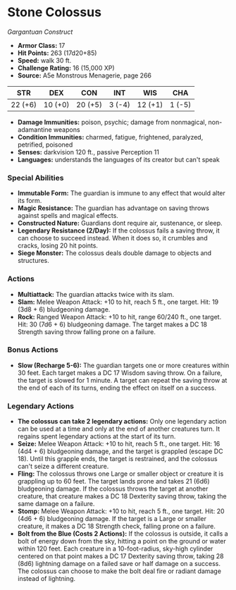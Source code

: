 # Stone Colossus

*Gargantuan* *Construct*

- **Armor Class:** 17
- **Hit Points:** 263 (17d20+85)
- **Speed:** walk 30 ft.
- **Challenge Rating:** 16 (15,000 XP)
- **Source:** A5e Monstrous Menagerie, page 266

| STR | DEX | CON | INT | WIS | CHA |
| --- | --- | --- | --- | --- | --- |
| 22 (+6) | 10 (+0) | 20 (+5) | 3 (-4) | 12 (+1) | 1 (-5) |

- **Damage Immunities:** poison, psychic; damage from nonmagical, non-adamantine weapons
- **Condition Immunities:** charmed, fatigue, frightened, paralyzed, petrified, poisoned
- **Senses:** darkvision 120 ft., passive Perception 11
- **Languages:** understands the languages of its creator but can't speak

### Special Abilities

- **Immutable Form:** The guardian is immune to any effect that would alter its form.
- **Magic Resistance:** The guardian has advantage on saving throws against spells and magical effects.
- **Constructed Nature:** Guardians dont require air, sustenance, or sleep.
- **Legendary Resistance (2/Day):** If the colossus fails a saving throw, it can choose to succeed instead. When it does so, it crumbles and cracks, losing 20 hit points.
- **Siege Monster:** The colossus deals double damage to objects and structures.

### Actions

- **Multiattack:** The guardian attacks twice with its slam.
- **Slam:** Melee Weapon Attack: +10 to hit, reach 5 ft., one target. Hit: 19 (3d8 + 6) bludgeoning damage.
- **Rock:** Ranged Weapon Attack: +10 to hit, range 60/240 ft., one target. Hit: 30 (7d6 + 6) bludgeoning damage. The target makes a DC 18 Strength saving throw  falling prone on a failure.

### Bonus Actions

- **Slow (Recharge 5-6):** The guardian targets one or more creatures within 30 feet. Each target makes a DC 17 Wisdom saving throw. On a failure, the target is slowed for 1 minute. A target can repeat the saving throw at the end of each of its turns, ending the effect on itself on a success.



### Legendary Actions

- **The colossus can take 2 legendary actions:** Only one legendary action can be used at a time and only at the end of another creatures turn. It regains spent legendary actions at the start of its turn.
- **Seize:** Melee Weapon Attack: +10 to hit, reach 5 ft., one target. Hit: 16 (4d4 + 6) bludgeoning damage, and the target is grappled (escape DC 18). Until this grapple ends, the target is restrained, and the colossus can't seize a different creature.
- **Fling:** The colossus throws one Large or smaller object or creature it is grappling up to 60 feet. The target lands prone and takes 21 (6d6) bludgeoning damage. If the colossus throws the target at another creature, that creature makes a DC 18 Dexterity saving throw, taking the same damage on a failure.
- **Stomp:** Melee Weapon Attack: +10 to hit, reach 5 ft., one target. Hit: 20 (4d6 + 6) bludgeoning damage. If the target is a Large or smaller creature, it makes a DC 18 Strength check, falling prone on a failure.
- **Bolt from the Blue (Costs 2 Actions):** If the colossus is outside, it calls a bolt of energy down from the sky, hitting a point on the ground or water within 120 feet. Each creature in a 10-foot-radius, sky-high cylinder centered on that point makes a DC 17 Dexterity saving throw, taking 28 (8d6) lightning damage on a failed save or half damage on a success. The colossus can choose to make the bolt deal fire or radiant damage instead of lightning.
